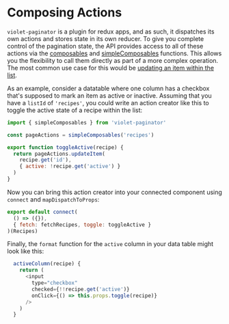 # Composing Actions

`violet-paginator` is a plugin for redux apps, and as such, it dispatches its own actions and stores state in its own reducer. To give you complete control of the pagination state, the API provides access to all of these actions via the [composables](composables.md) and [simpleComposables](simplecomposables.md) functions. This allows you the flexibility to call them directly as part of a more complex operation. The most common use case for this would be [updating an item within the list](updating_items.md). 

As an example, consider a datatable where one column has a checkbox that's supposed to mark an item as active or inactive. Assuming that you have a `listId` of `'recipes'`, you could write an action creator like this to toggle the active state of a recipe within the list:

```javascript
import { simpleComposables } from 'violet-paginator'

const pageActions = simpleComposables('recipes')

export function toggleActive(recipe) {
  return pageActions.updateItem(
    recipe.get('id'),
    { active: !recipe.get('active') }
  )
}
```

Now you can bring this action creator into your connected component using `connect` and `mapDispatchToProps`:

```javascript
export default connect(
  () => ({}),
  { fetch: fetchRecipes, toggle: toggleActive }
)(Recipes)
```

Finally, the `format` function for the `active` column in your data table might look like this:

```javascript
  activeColumn(recipe) {
    return (
      <input
        type="checkbox"
        checked={!!recipe.get('active')}
        onClick={() => this.props.toggle(recipe)}
      />
    )
  }
```

